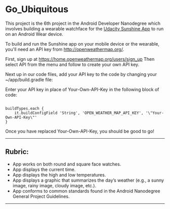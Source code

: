 # Go_Ubiquitous

This project is the 6th project in the Android Developer Nanodegree which involves building a wearable watchface for the <a href="https://github.com/udacity/Advanced_Android_Development/tree/7.05_Pretty_Wallpaper_Time">Udacity Sunshine App</a> to run on an Android Wear device.

To build and run the Sunshine app on your mobile device or the wearable, you'll need an API key from http://openweathermap.org/.

First, sign up at https://home.openweathermap.org/users/sign_up
Then select API from the menu and follow to create your own API key.

Next up in our code files, add your API key to the code by changing your ~/app/build.gradle file:

Enter your API key in place of Your-Own-API-Key in the following block of code:

<code>  
buildTypes.each {
	it.buildConfigField 'String', 'OPEN_WEATHER_MAP_API_KEY', '\"Your-Own-API-Key\"'
}
</code>

Once you have replaced Your-Own-API-Key, you should be good to go!

<hr>

## Rubric:

* App works on both round and square face watches.
* App displays the current time.
* App displays the high and low temperatures.
* App displays a graphic that summarizes the day’s weather (e.g., a sunny image, rainy image, cloudy image, etc.).
* App conforms to common standards found in the Android Nanodegree General Project Guidelines.



<hr>
